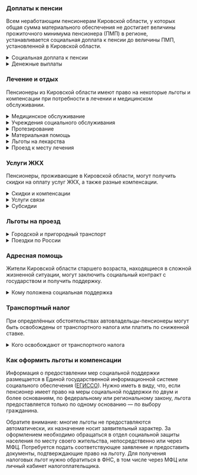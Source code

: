 ﻿### Доплаты к пенсии
Всем неработающим пенсионерам Кировской области, у которых общая сумма материального обеспечения не достигает величины прожиточного минимума пенсионера (ПМП) в регионе, устанавливается социальная доплата к пенсии до величины ПМП, установленной в Кировской области.
<details>
<summary>Социальная доплата к пенсии</summary>
Социальная доплата к пенсии до величины регионального прожиточного минимума пенсионера назначается автоматически, по данным выплатного дела о размере пенсии.
</details>
<details>
<summary>Денежные выплаты</summary>
Если пенсионер относится к льготной категории, ему полагается ежемесячная денежная выплата (ЕДВ), которая регулярно индексируется.
В [Кировской области](https://docs.cntd.ru/document/973003862) к таким категориям относятся ветераны труда и военной службы, труженики тыла, реабилитированные и пострадавшие от репрессий.
</details>

### Лечение и отдых
Пенсионеры из Кировской области имеют право на некоторые льготы и компенсации при потребности в лечении и медицинском обслуживании.
<details>
<summary>Медицинское обслуживание</summary>
[Кировские](https://docs.cntd.ru/document/973003862) ветераны труда и труженики тыла сохраняют обслуживание в поликлиниках и других медицинских учреждениях, к которым они были прикреплены в период работы до выхода на пенсию. Медицинскую помощь вне очереди получают кировские труженики тыла, реабилитированные и пострадавшие от репрессий пенсионеры, а также ветераны труда и дети войны.
</details>
<details>
<summary>Учреждения социального обслуживания</summary>
Внеочередной приём в дома-интернаты для престарелых и инвалидов, учреждения социального обслуживания предоставляют труженикам тыла, реабилитированным и пострадавшим от репрессий пенсионерам, а также [детям войны](https://docs.cntd.ru/document/973068997).
</details>
<details>
<summary>Протезирование</summary>
В [Кировской](https://docs.cntd.ru/document/973005785) области бесплатное обеспечение протезами, ортопедическими изделиями и слуховыми аппаратами полагается малообеспеченным пенсионерам с доходом ниже прожиточного минимума.
</details>
<details>
<summary>Материальная помощь</summary>
Если [кировский](https://docs.cntd.ru/document/973066653) пенсионер потратил на своё лечение сумму, превышающую 50% величины прожиточного минимума для пенсионера, ему полагается материальная помощь 3000 рублей. При оплате лекарств на эту сумму размер матпомощи составит 2000 рублей. Получить эти деньги можно при обращении за ними не позднее шести месяцев после оплаты лечения.
</details>
<details>
<summary>Льготы на лекарства</summary>
[Кировских](https://docs.cntd.ru/document/973073671) пенсионеров с заболеваниями системы кровообращения обеспечивают необходимыми лекарствами по льготной цене. Российские лекарственные препараты можно приобрести за 40% их стоимости, а импортного производства — за 50%.
</details>
<details>
<summary>Проезд к месту лечения</summary>
В [Кировской](https://docs.cntd.ru/document/973005761?marker) области пациентам, нуждающимся в оказании высокотехнологичной медицинской помощи, по направлению регионального Министерства здравоохранения компенсируют проезд к месту лечения и обратно в федеральные, региональные или муниципальные медицинские организации. Вернут стоимость проезда на железнодорожном (плацкарта), автомобильном и водном (третьей категории) транспорте. А при отсутствии железнодорожного сообщения компенсируют поездку на авиационном транспорте (экономкласс).


[Кировским](https://docs.cntd.ru/document/973074668?marker) пациентам, страдающим хронической почечной недостаточностью, возмещают расходы на оплату проезда к месту проведения гемодиализа и обратно. Вернут деньги за поездки на автомобильном и железнодорожном общественном транспорте. Если к месту лечения не ходит общественный транспорт или его расписание не совпадает с процедурами, можно получить компенсацию части стоимости проезда на такси.
</details>

### Услуги ЖКХ
Пенсионеры, проживающие в Кировской области, могут получить скидки на оплату услуг ЖКХ, а также разные компенсации. 
<details>
<summary>Скидки и компенсации</summary>
Ветеранам труда и военных действий, реабилитированным и пострадавшим от репрессий пенсионерам выплачивают компенсацию в размере 50% за оплату жилого помещения, коммунальных услуг и взносов на капремонт. Компенсацию предоставляют в пределах утверждённых нормативов потребления.

В Кировской области компенсация по оплате жилья полагается нетрудоспособным членам семьи ветерана. Льготу получают также члены семьи реабилитированного пенсионера (по расходам на оплату жилья и коммунальных услуг).

[Кировские](https://docs.cntd.ru/document/973003862) ветераны труда, труженики тыла и реабилитированные пенсионеры, проживающие в домах с печным отоплением, имеют право на ежегодную денежную выплату на приобретение и доставку топлива в размере 1556 рублей.

Одинокие неработающие пенсионеры по достижении 70 лет освобождаются от взносов на капремонт на 50%, а с 80-летнего возраста — полностью. Льгота распространяется также на граждан указанного возраста, семья которых состоит из неработающих граждан пенсионного возраста (мужчины — старше 60 лет, женщины — 55) и (или) инвалидов I и II групп.
</details>
<details>
<summary>Услуги связи</summary>
Реабилитированным пенсионерам компенсируют расходы на установку телефона.
</details>
<details>
<summary>Субсидии</summary>
В Кировской области семьям, состоящим только из неработающих граждан пенсионного возраста (мужчины — старше 60 лет, женщины — 55), инвалидов I и II групп, с доходами, не превышающими прожиточный минимум, субсидия на оплату услуг ЖКХ полагается при расходах 15% от совокупного дохода семьи.
</details>

### Льготы на проезд
<details>
<summary>Городской и пригородный транспорт</summary>
В [Кировской](https://docs.cntd.ru/document/973046751) области пенсионеры, а также мужчины старше 60 лет, женщины — 55 лет получают льготы на проезд, если их среднемесячный доход не превышает 1,5 прожиточных минимума.  В этом случае плата за проезд на городском транспорте снижается на 5 рублей от тарифа, на пригородном автотранспорте — на 30%. Реабилитированные и пострадавшие от репрессий в течение всего года могут ездить на электричках бесплатно, а пенсионеры в период с 15 апреля по 15 октября могут купить билет за 50% стоимости. Труженикам тыла льгота на проезд железнодорожным транспортом за половину стоимости предоставляется независимо от размера их дохода.
</details>
<details>
<summary>Поездки по России</summary>
Кировским реабилитированным пенсионерам один раз в год компенсируется стоимость поездки по территории России туда и обратно железнодорожным транспортом. При отсутствии железнодорожного сообщения с пунктом назначения возмещается 50% стоимости проезда водным, воздушным или автомобильным транспортом.
</details>

### Адресная помощь
Жители Кировской области старшего возраста, находящиеся в сложной жизненной ситуации, могут заключить социальный контракт с государством и получить поддержку.
<details>
<summary>Кому положена социальная поддержка</summary>
Пенсионерам, оказавшимся в трудной жизненной ситуации по не зависящим от них причинам или в связи со стихийным бедствием, экстремальной ситуацией, оказывается адресная помощь. Она предоставляется путём выплаты пособий либо в натуральной форме (обеспечение одеждой, обувью, лекарствами, организация лечения и ухода, проведение ремонта жилья или установка приборов учёта и пр.). С нуждающимися пенсионерами может быть заключён социальный контракт.
</details>

### Транспортный налог
При определённых обстоятельствах автовладельцы-пенсионеры могут быть освобождены от транспортного налога или платить по сниженной ставке. 
<details>
<summary>Кого освобождают от транспортного налога</summary>
В [Кировской](https://www.nalog.gov.ru/rn77/service/tax/) области мужчины старше 60 лет, а женщины — 55 лет, ветераны боевых действий уплачивают 50% транспортного налога на легковой автомобиль с мощностью двигателя до 150 л. с., мотоцикл (мотороллер) мощностью до 45 л. с. Инвалиды II и III групп, инвалиды боевых действий и граждане, подвергшиеся радиации, на транспорт такой мощности платят налог по ставке 70%, а инвалиды I группы освобождены от сборов полностью.
</details>

### Как оформить льготы и компенсации 
Информация о предоставлении мер социальной поддержки размещается в Единой государственной информационной системе социального обеспечения ([ЕГИССО](http://egisso.ru/site/client/#/)). Нужно иметь в виду, что, если пенсионер имеет право на меры социальной поддержки по двум и более основаниям, по федеральному или региональному закону, льгота предоставляется только по одному основанию — по выбору гражданина.

Обратите внимание: многие льготы не предоставляются автоматически, их назначение носит заявительный характер. За оформлением необходимо обращаться в отдел социальной защиты населения по месту своего жительства, непосредственно или через МФЦ. Потребуется подать соответствующее заявление и предоставить документы, подтверждающие право на льготу. Для получения налоговых льгот нужно обратиться в ФНС, в том числе через МФЦ или личный кабинет налогоплательщика.













